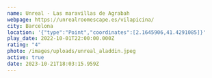 ```yaml
---
name: Unreal - Las maravillas de Agrabah
webpage: https://unrealroomescape.es/vilapicina/
city: Barcelona
location: '{"type":"Point","coordinates":[2.1645906,41.4291085]}'
play_date: 2022-10-01T22:00:00.000Z
rating: "4"
photo: /images/uploads/unreal_aladdin.jpeg
active: true
date: 2023-10-21T18:03:15.959Z
---
```

